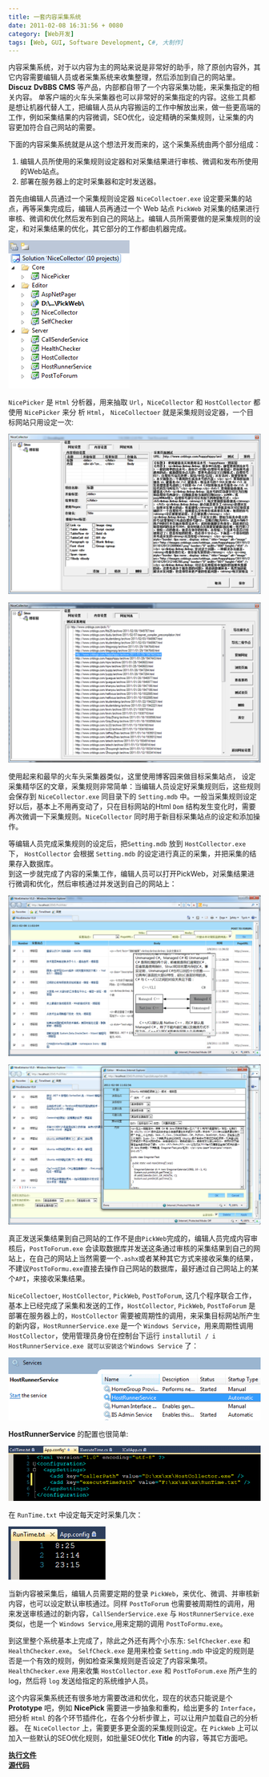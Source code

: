 ```yaml
---
title: 一套内容采集系统
date: 2011-02-08 16:31:56 + 0080
category: [Web开发]
tags: [Web, GUI, Software Development, C#, 大制作]
---
```


内容采集系统，对于以内容为主的网站来说是非常好的助手，除了原创内容外，其它内容需要编辑人员或者采集系统来收集整理，然后添加到自己的网站里。**Discuz** **DvBBS** **CMS** 等产品，内部都自带了一个内容采集功能，来采集指定的相关内容。 单客户端的火车头采集器也可以非常好的采集指定的内容。这些工具都是想让机器代替人工，把编辑人员从内容搬运的工作中解放出来，做一些更高端的工作，例如采集结果的内容微调，SEO优化，设定精确的采集规则，让采集的内容更加符合自己网站的需要。  

下面的内容采集系统就是从这个想法开发而来的，这个采集系统由两个部分组成：  
1. 编辑人员所使用的采集规则设定器和对采集结果进行审核、微调和发布所使用的Web站点。  
2. 部署在服务器上的定时采集器和定时发送器。  

首先由编辑人员通过一个采集规则设定器 `NiceCollectoer.exe` 设定要采集的站点，再等采集完成后，编辑人员再通过一个 Web 站点 `PickWeb` 对采集的结果进行审核、微调和优化然后发布到自己的网站上。编辑人员所需要做的是采集规则的设定，和对采集结果的优化，其它部分的工作都由机器完成。  

![solution](/assets/attachments/2011/02/08_162734_fc6j8.gif)  

`NicePicker` 是 `Html` 分析器，用来抽取 `Url`，`NiceCollector` 和 `HostCollector` 都使用 `NicePicker` 来分 析 `Html`， `NiceCollectoer` 就是采集规则设定器，一个目标网站只用设定一次:  

![main form](/assets/attachments/2011/02/08_162806_if8l2.gif)  

![pages](/assets/attachments/2011/02/08_162822_db4h1.gif)  

使用起来和最早的火车头采集器类似，这里使用博客园来做目标采集站点， 设定采集精华区的文章，采集规则非常简单：当编辑人员设定好采集规则后，这些规则会保存到 `NiceCollector.exe` 同目录下的 `Setting.mdb` 中。一般当采集规则设定好以后，基本上不用再变动了，只在目标网站的Html `Dom` 结构发生变化时，需要再次微调一下采集规则。`NiceCollector` 同时用于新目标采集站点的设定和添加操作。  

等编辑人员完成采集规则的设定后，把`Setting.mdb` 放到 `HostCollector.exe` 下， `HostCollector` 会根据 `Setting.mdb` 的设定进行真正的采集，并把采集的结果存入数据库。  
到这一步就完成了内容的采集工作，编辑人员可以打开PickWeb，对采集结果进行微调和优化，然后审核通过并发送到自己的网站上：  

![pick up web](/assets/attachments/2011/02/08_162904_vsky3.gif)  

![pick up web](/assets/attachments/2011/02/08_162924_a8zd4.gif)  

真正发送采集结果到自己网站的工作不是由`PickWeb`完成的，编辑人员完成内容审核后，`PostToForum.exe` 会读取数据库并发送这条通过审核的采集结果到自己的网站上，在自己的网站上当然需要一个`.ashx`或者某种其它方式来接收采集的结果，不建议`PostToFormu.exe`直接去操作自己网站的数据库，最好通过自己网站上的某个`API`，来接收采集结果。  

`NiceCollectoer`, `HostCollector`, `PickWeb`, `PostToForum`, 这几个程序联合工作，基本上已经完成了采集和发送的工作，`HostCollector`, `PickWeb`, `PostToForum` 是部署在服务器上的，`HostCollector` 需要被周期性的调用，来采集目标网站所产生的新内容，`HostRunnerService.exe` 是一个 `Windows Service`，用来周期性调用 `HostCollector`，使用管理员身份在控制台下运行 `installutil / i HostRunnerService.exe 就可以安装这个Windows Service` 了：  

![windows services](/assets/attachments/2011/02/08_162945_c02g7.gif)  

**HostRunnerService** 的配置也很简单:  

![runner settings](/assets/attachments/2011/02/08_163006_vsky6.gif)  

在 `RunTime.txt` 中设定每天定时采集几次：  

![runner settings](/assets/attachments/2011/02/08_163025_sphv5.gif)  

当新内容被采集后，编辑人员需要定期的登录 `PickWeb`，来优化、微调、并审核新内容，也可以设定默认审核通过。同样 `PostToForum` 也需要被周期性的调用，用来发送审核通过的新内容，`CallSenderService.exe` 与 `HostRunnerService.exe` 类似，也是一个 `Windows Service`,用来定期的调用 `PostToFormu.exe`。  

到这里整个系统基本上完成了，除此之外还有两个小东东: `SelfChecker.exe` 和 `HealthChecker.exe`。 `SelfCheck.exe` 是用来检查 `Setting.mdb` 中设定的规则是否是一个有效的规则，例如检查采集规则是否设定了内容采集项。`HealthChecker.exe` 用来收集 `HostCollector.exe` 和 `PostToForum.exe` 所产生的log，然后将 `log` 发送给指定的系统维护人员。  

这个内容采集系统还有很多地方需要改进和优化，现在的状态只能说是个 **Prototype** 吧，例如 **NicePick** 需要进一步抽象和重构，给出更多的 `Interface`，把分析 `Html` 的各个环节插件化，在各个分析步骤上，可以让用户加载自己的分析器。 在 `NiceCollector` 上，需要更多更全面的采集规则设定。在 `PickWeb` 上可以加入一些默认的SEO优化规则，如批量SEO优化 **Title** 的内容，等其它方面吧。  

[**执行文件**](/assets/attachments/2011/02/08_453455_if8l_NROutput.rar)     
[**源代码**](/assets/attachments/2011/02/08_234324_if8l_NiceCollector.rar)  

